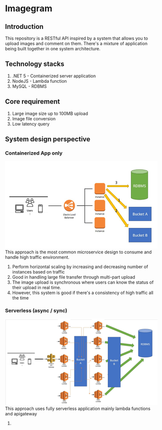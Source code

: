 # Imagegram
## Introduction
This repository is a RESTful API inspired by a system that allows you to upload images and comment on them. There's a mixture of application being built together in one system architecture.
## Technology stacks
1. .NET 5 - Containerized server application
2. NodeJS - Lambda function
3. MySQL  - RDBMS
## Core requirement
1. Large image size up to 100MB upload
2. Image file conversion
3. Low latency query
## System design perspective
### Containerized App only
<img src="photo/approach_1.JPG" alt="OD_1" width="500"/>
This approach is the most common microservice design to consume and handle high traffic environment.

1. Perform horizontal scaling by increasing and decreasing number of instances based on traffic
2. Good in handling large file transfer through multi-part upload
3. The image upload is synchronous where users can know the status of their upload in real time.
4. However, this system is good if there's a consistency of high traffic all the time

### Serverless (async / sync)
<img src="photo/approach_2.JPG" alt="OD_1" width="500"/>
This approach uses fully serverless application mainly lambda functions and apigateway

1.
